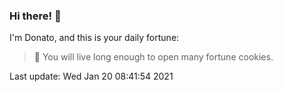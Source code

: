 ### Hi there! 👋 

I'm Donato, and this is your daily fortune:

> 🥠 You will live long enough to open many fortune cookies.

Last update: Wed Jan 20 08:41:54 2021